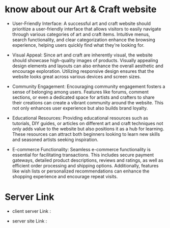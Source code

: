 # know about our Art & Craft website

 

-  User-Friendly Interface: A successful art and craft website should prioritize a user-friendly interface that allows visitors to easily navigate through various categories of art and craft items. Intuitive menus, search functionality, and clear categorization enhance the browsing experience, helping users quickly find what they're looking for.


-  Visual Appeal: Since art and craft are inherently visual, the website should showcase high-quality images of products. Visually appealing design elements and layouts can also enhance the overall aesthetic and encourage exploration. Utilizing responsive design ensures that the website looks great across various devices and screen sizes.


-  Community Engagement: Encouraging community engagement fosters a sense of belonging among users. Features like forums, comment sections, or even a dedicated space for artists and crafters to share their creations can create a vibrant community around the website. This not only enhances user experience but also builds brand loyalty.

-  Educational Resources: Providing educational resources such as tutorials, DIY guides, or articles on different art and craft techniques not only adds value to the website but also positions it as a hub for learning. These resources can attract both beginners looking to learn new skills and seasoned artists seeking inspiration.

-  E-commerce Functionality: Seamless e-commerce functionality is essential for facilitating transactions. This includes secure payment gateways, detailed product descriptions, reviews and ratings, as well as efficient order processing and shipping options. Additionally, features like wish lists or personalized recommendations can enhance the shopping experience and encourage repeat visits.

# Server Link

- client server Link : 


- server site Link :
